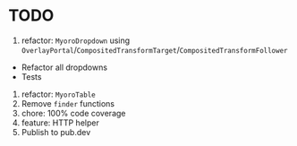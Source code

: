 # TODO

1. refactor: `MyoroDropdown` using `OverlayPortal`/`CompositedTransformTarget`/`CompositedTransformFollower`

- Refactor all dropdowns
- Tests

1. refactor: `MyoroTable`
1. Remove `finder` functions
1. chore: 100% code coverage
1. feature: HTTP helper
1. Publish to pub.dev
